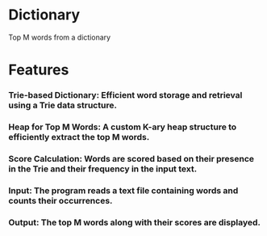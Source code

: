 # Dictionary
Top M words from a dictionary


# Features

  ###  Trie-based Dictionary: Efficient word storage and retrieval using a Trie data structure.
  ###  Heap for Top M Words: A custom K-ary heap structure to efficiently extract the top M words.
  ###  Score Calculation: Words are scored based on their presence in the Trie and their frequency in the input text.
  ###  Input: The program reads a text file containing words and counts their occurrences.
  ###  Output: The top M words along with their scores are displayed.

